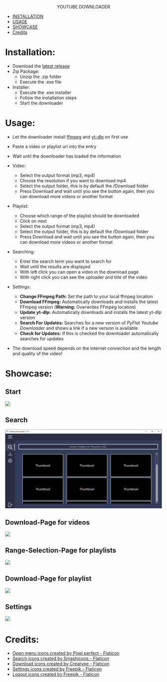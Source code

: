<div align="center">
YOUTUBE DOWNLOADER
</div>

* [INSTALLATION](#installation)
* [USAGE](#usage)
* [SHOWCASE](#showcase)
* [Credits](#credits)

# Installation:
- Download the [latest release](https://github.com/JJSS-Johannes/YT-Downloader/releases/latest)
- Zip Package:
  - Unzip the .zip folder
  - Execute the .exe file
- Installer:
  - Execute the .exe installer
  - Follow the installation steps
  - Start the downloader

# Usage:
- Let the downloader install [ffmpeg](https://ffmpeg.org/) and [yt-dlp](https://github.com/yt-dlp/yt-dlp) on first use
- Paste a video or playlist url into the entry
- Wait until the downloader has loaded the information
- Video:
  - Select the output format (mp3, mp4)
  - Choose the resolution if you want to download mp4
  - Select the output folder, this is by default the /Download folder
  - Press Download and wait until you see the button again, then you can download more videos or another format
- Playlist:
  - Choose which range of the playlist should be downloaded
  - Click on next
  - Select the output format (mp3, mp4)
  - Select the output folder, this is by default the /Download folder
  - Press Download and wait until you see the button again, then you can download more videos or another format
- Searching:
  - Enter the search term you want to search for
  - Wait until the results are displayed
  - With left click you can open a video in the download page
  - With right click you can see the uploader and title of the video
- Settings:
  - **Change FFmpeg Path:** Set the path to your local ffmpeg location
  - **Download FFmpeg:** Automatically downloads and installs the latest FFmpeg version (**Warning:** Overwrites FFmpeg location)
  - **Update yt-dlp:** Automatically downloads and installs the latest yt-dlp version
  - **Search For Updates:** Searches for a new version of *PyFlat Youtube Downloader* and shows a link if a new version is available
  - **Check for Updates:** If this is checked the downloader automatically searches for updates

- The download speed depends on the internet connection and the length and quality of the video!

# Showcase:
## Start

[![](https://github.com/JJSS-Johannes/YT-Downloader/blob/main/.github/Startpage.png)](#readme)
## Search

[![](https://github.com/PyFlat-Studios-JR/YT-Downloader/blob/main/.github/Search.png)](#readme)
## Download-Page for videos

[![](https://github.com/JJSS-Johannes/YT-Downloader/blob/main/.github/Download_Video.png)](#readme)
## Range-Selection-Page for playlists

[![](https://github.com/JJSS-Johannes/YT-Downloader/blob/main/.github/Select_Playlist_Range.png)](#readme)
## Download-Page for playlist

[![](https://github.com/JJSS-Johannes/YT-Downloader/blob/main/.github/Download_Playlist.png)](#readme)
## Settings

[![](https://github.com/JJSS-Johannes/YT-Downloader/blob/main/.github/Settings.png)](#readme)

# Credits:
- <a href="https://www.flaticon.com/free-icons/open-menu" title="open menu icons">Open menu icons created by Pixel perfect - Flaticon</a>
- <a href="https://www.flaticon.com/free-icons/search" title="search icons">Search icons created by Smashicons - Flaticon</a>
- <a href="https://www.flaticon.com/free-icons/download" title="download icons">Download icons created by Creatype - Flaticon</a>
- <a href="https://www.flaticon.com/free-icons/settings" title="settings icons">Settings icons created by Freepik - Flaticon</a>
- <a href="https://www.flaticon.com/free-icons/logout" title="logout icons">Logout icons created by Freepik - Flaticon</a>

